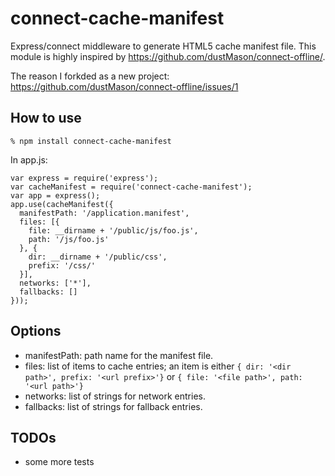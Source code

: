connect-cache-manifest
======================

Express/connect middleware to generate HTML5 cache manifest file.
This module is highly inspired by
<https://github.com/dustMason/connect-offline/>.

The reason I forkded as a new project:
<https://github.com/dustMason/connect-offline/issues/1>

How to use
----------

    % npm install connect-cache-manifest

In app.js:

    var express = require('express');
    var cacheManifest = require('connect-cache-manifest');
    var app = express();
    app.use(cacheManifest({
      manifestPath: '/application.manifest',
      files: [{
        file: __dirname + '/public/js/foo.js',
        path: '/js/foo.js'
      }, {
        dir: __dirname + '/public/css',
        prefix: '/css/'
      }],
      networks: ['*'],
      fallbacks: []
    }));

Options
-------

* manifestPath: path name for the manifest file.
* files: list of items to cache entries; an item is either `{ dir: '<dir path>', prefix: '<url prefix>'}` or `{ file: '<file path>', path: '<url path>'}`
* networks: list of strings for network entries.
* fallbacks: list of strings for fallback entries.

TODOs
-----

* some more tests
